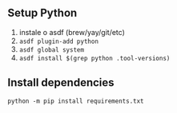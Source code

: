## Setup Python
1. instale o asdf (brew/yay/git/etc)
2. `asdf plugin-add python`
3. `asdf global system`
3. `asdf install $(grep python .tool-versions)`

## Install dependencies
`python -m pip install requirements.txt`